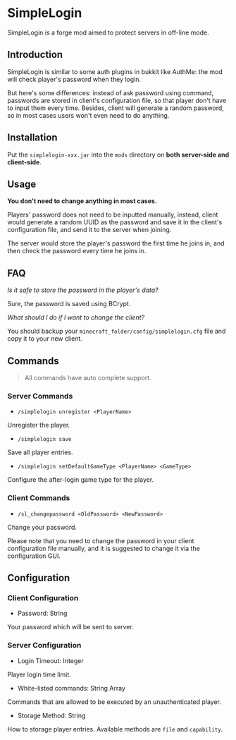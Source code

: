 # SimpleLogin

SimpleLogin is a forge mod aimed to protect servers in off-line mode.

## Introduction

SimpleLogin is similar to some auth plugins in bukkit like AuthMe: the mod will check player's password when they login.

But here's some differences: instead of ask password using command, passwords are stored in client's configuration file, so that player don't have to input them every time.
Besides, client will generate a random password, so in most cases users won't even need to do anything.

## Installation

Put the `simplelogin-xxx.jar` into the `mods` directory on **both server-side and client-side**.

## Usage

**You don't need to change anything in most cases.**

Players' password does not need to be inputted manually, instead, client would generate a random UUID as the password and save it in the client's configuration file, and send it to the server when joining.

The server would store the player's password the first time he joins in, and then check the password every time he joins in.

## FAQ

_Is it safe to store the password in the player's data?_

Sure, the password is saved using BCrypt.

_What should I do if I want to change the client?_

You should backup your `minecraft_folder/config/simplelogin.cfg` file and copy it to your new client.

## Commands

> All commands have auto complete support.

### Server Commands

- `/simplelogin unregister <PlayerName>`

Unregister the player.

- `/simplelogin save`

Save all player entries.

- `/simplelogin setDefaultGameType <PlayerName> <GameType>`

Configure the after-login game type for the player.

### Client Commands

- `/sl_changepassword <OldPassword> <NewPassword>`

Change your password.

Please note that you need to change the password in your client configuration file manually, and it is suggested to change it via the configuration GUI.

## Configuration

### Client Configuration

- Password: String

Your password which will be sent to server.

### Server Configuration

- Login Timeout: Integer

Player login time limit.

- White-listed commands: String Array

Commands that are allowed to be executed by an unauthenticated player.

- Storage Method: String

How to storage player entries. Available methods are `file` and `capability`.
